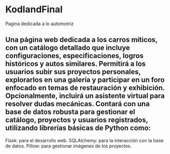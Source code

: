 # KodlandFinal
Pagina dedicada a lo automotriz
## Una página web dedicada a los carros míticos, con un catálogo detallado que incluye configuraciones, especificaciones, logros históricos y autos similares. Permitirá a los usuarios subir sus proyectos personales, explorarlos en una galería y participar en un foro enfocado en temas de restauración y exhibición. Opcionalmente, incluirá un asistente virtual para resolver dudas mecánicas. Contará con una base de datos robusta para gestionar el catálogo, proyectos y usuarios registrados, utilizando librerías básicas de Python como:

Flask: para el desarrollo web.
SQLAlchemy: para la interacción con la base de datos.
Pillow: para gestionar imágenes de los proyectos.
